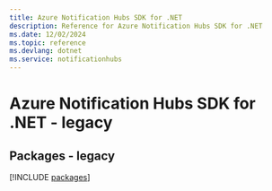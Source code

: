 ```yaml
---
title: Azure Notification Hubs SDK for .NET
description: Reference for Azure Notification Hubs SDK for .NET
ms.date: 12/02/2024
ms.topic: reference
ms.devlang: dotnet
ms.service: notificationhubs
---
```

# Azure Notification Hubs SDK for .NET - legacy
## Packages - legacy
[!INCLUDE [packages](notification-hubs-index.md)]